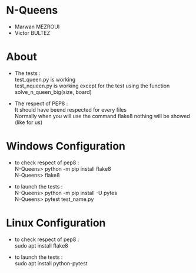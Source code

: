 # N-Queens

* Marwan MEZROUI 
* Victor BULTEZ

# About 

* The tests :<br />
test_queen.py is working<br />
test_nqueen.py is working except for the test using the function solve_n_queen_big(size, board)

* The respect of PEP8 :<br />
It should have beend respected for every files<br />
Normally when you will use the command flake8 nothing will be showed (like for us)

# Windows Configuration 

* to check respect of pep8 :<br />
N-Queens> python -m pip install flake8<br />
N-Queens> flake8

* to launch the tests :<br />
N-Queens> python -m pip install -U pytes<br />
N-Queens> pytest test_name.py

# Linux Configuration 

* to check respect of pep8 :<br />
sudo apt install flake8

* to launch the tests :<br />
sudo apt install python-pytest
